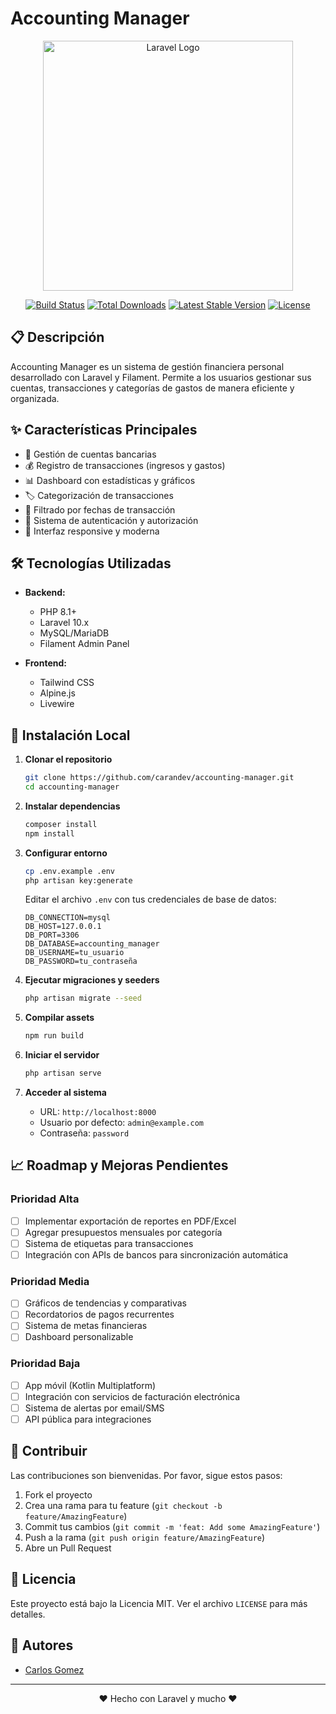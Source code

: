 # Accounting Manager

<p align="center">
<img src="https://raw.githubusercontent.com/laravel/art/master/logo-lockup/5%20SVG/2%20CMYK/1%20Full%20Color/laravel-logolockup-cmyk-red.svg" width="400" alt="Laravel Logo">
</p>

<p align="center">
<a href="https://github.com/laravel/framework/actions"><img src="https://github.com/laravel/framework/workflows/tests/badge.svg" alt="Build Status"></a>
<a href="https://packagist.org/packages/laravel/framework"><img src="https://img.shields.io/packagist/dt/laravel/framework" alt="Total Downloads"></a>
<a href="https://packagist.org/packages/laravel/framework"><img src="https://img.shields.io/packagist/v/laravel/framework" alt="Latest Stable Version"></a>
<a href="https://packagist.org/packages/laravel/framework"><img src="https://img.shields.io/packagist/l/laravel/framework" alt="License"></a>
</p>

## 📋 Descripción

Accounting Manager es un sistema de gestión financiera personal desarrollado con Laravel y Filament. Permite a los usuarios gestionar sus cuentas, transacciones y categorías de gastos de manera eficiente y organizada.

## ✨ Características Principales

- 🏦 Gestión de cuentas bancarias
- 💰 Registro de transacciones (ingresos y gastos)
- 📊 Dashboard con estadísticas y gráficos
- 🏷️ Categorización de transacciones
- 📅 Filtrado por fechas de transacción
- 👤 Sistema de autenticación y autorización
- 📱 Interfaz responsive y moderna

## 🛠️ Tecnologías Utilizadas

- **Backend:**
  - PHP 8.1+
  - Laravel 10.x
  - MySQL/MariaDB
  - Filament Admin Panel

- **Frontend:**
  - Tailwind CSS
  - Alpine.js
  - Livewire

## 🚀 Instalación Local

1. **Clonar el repositorio**
   ```bash
   git clone https://github.com/carandev/accounting-manager.git
   cd accounting-manager
   ```

2. **Instalar dependencias**
   ```bash
   composer install
   npm install
   ```

3. **Configurar entorno**
   ```bash
   cp .env.example .env
   php artisan key:generate
   ```
   Editar el archivo `.env` con tus credenciales de base de datos:
   ```env
   DB_CONNECTION=mysql
   DB_HOST=127.0.0.1
   DB_PORT=3306
   DB_DATABASE=accounting_manager
   DB_USERNAME=tu_usuario
   DB_PASSWORD=tu_contraseña
   ```

4. **Ejecutar migraciones y seeders**
   ```bash
   php artisan migrate --seed
   ```

5. **Compilar assets**
   ```bash
   npm run build
   ```

6. **Iniciar el servidor**
   ```bash
   php artisan serve
   ```

7. **Acceder al sistema**
   - URL: `http://localhost:8000`
   - Usuario por defecto: `admin@example.com`
   - Contraseña: `password`

## 📈 Roadmap y Mejoras Pendientes

### Prioridad Alta
- [ ] Implementar exportación de reportes en PDF/Excel
- [ ] Agregar presupuestos mensuales por categoría
- [ ] Sistema de etiquetas para transacciones
- [ ] Integración con APIs de bancos para sincronización automática

### Prioridad Media
- [ ] Gráficos de tendencias y comparativas
- [ ] Recordatorios de pagos recurrentes
- [ ] Sistema de metas financieras
- [ ] Dashboard personalizable

### Prioridad Baja
- [ ] App móvil (Kotlin Multiplatform)
- [ ] Integración con servicios de facturación electrónica
- [ ] Sistema de alertas por email/SMS
- [ ] API pública para integraciones

## 🤝 Contribuir

Las contribuciones son bienvenidas. Por favor, sigue estos pasos:

1. Fork el proyecto
2. Crea una rama para tu feature (`git checkout -b feature/AmazingFeature`)
3. Commit tus cambios (`git commit -m 'feat: Add some AmazingFeature'`)
4. Push a la rama (`git push origin feature/AmazingFeature`)
5. Abre un Pull Request

## 📄 Licencia

Este proyecto está bajo la Licencia MIT. Ver el archivo `LICENSE` para más detalles.

## 👥 Autores

- [Carlos Gomez](https://github.com/carandev)

---

<p align="center">
❤️ Hecho con Laravel y mucho ❤️
</p>

